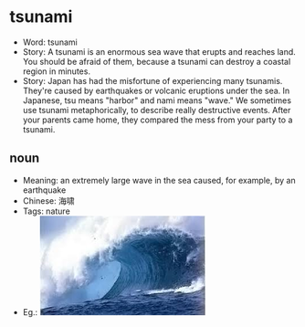 # tsunami

- Word: tsunami
- Story: A tsunami is an enormous sea wave that erupts and reaches land. You should be afraid of them, because a tsunami can destroy a coastal region in minutes.
- Story: Japan has had the misfortune of experiencing many tsunamis. They're caused by earthquakes or volcanic eruptions under the sea. In Japanese, tsu means "harbor" and nami means "wave." We sometimes use tsunami metaphorically, to describe really destructive events. After your parents came home, they compared the mess from your party to a tsunami.

## noun

- Meaning: an extremely large wave in the sea caused, for example, by an earthquake
- Chinese: 海啸
- Tags: nature
- Eg.: ![](images/tsunami.png)

